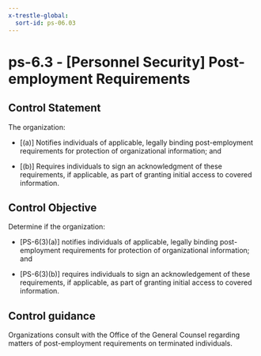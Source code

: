 ```yaml
---
x-trestle-global:
  sort-id: ps-06.03
---
```


# ps-6.3 - \[Personnel Security\] Post-employment Requirements

## Control Statement

The organization:

- \[(a)\] Notifies individuals of applicable, legally binding post-employment requirements for protection of organizational information; and

- \[(b)\] Requires individuals to sign an acknowledgment of these requirements, if applicable, as part of granting initial access to covered information.

## Control Objective

Determine if the organization:

- \[PS-6(3)(a)\] notifies individuals of applicable, legally binding post-employment requirements for protection of organizational information; and

- \[PS-6(3)(b)\] requires individuals to sign an acknowledgement of these requirements, if applicable, as part of granting initial access to covered information.

## Control guidance

Organizations consult with the Office of the General Counsel regarding matters of post-employment requirements on terminated individuals.
